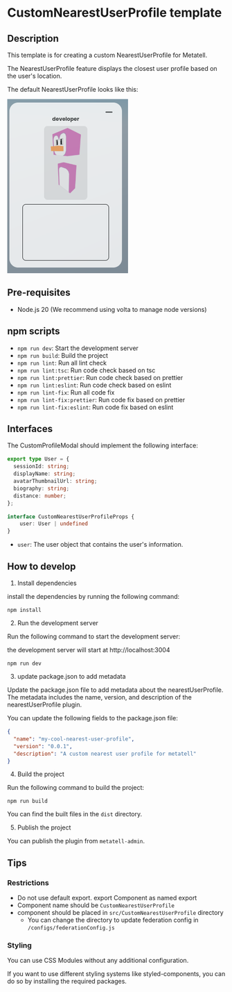 # CustomNearestUserProfile template

## Description

This template is for creating a custom NearestUserProfile for Metatell.

The NearestUserProfile feature displays the closest user profile based on the user's location.

The default NearestUserProfile looks like this:

![Default NearestUserProfile](./images/default-nearest-user-profile.png)

## Pre-requisites

- Node.js 20 (We recommend using volta to manage node versions)

## npm scripts

- `npm run dev`: Start the development server
- `npm run build`: Build the project
- `npm run lint`: Run all lint check
- `npm run lint:tsc`: Run code check based on tsc
- `npm run lint:prettier`: Run code check based on prettier
- `npm run lint:eslint`: Run code check based on eslint
- `npm run lint-fix`: Run all code fix
- `npm run lint-fix:prettier`: Run code fix based on prettier
- `npm run lint-fix:eslint`: Run code fix based on eslint

## Interfaces

The CustomProfileModal should implement the following interface:

```ts
export type User = {
  sessionId: string;
  displayName: string;
  avatarThumbnailUrl: string;
  biography: string;
  distance: number;
};
```

```ts
interface CustomNearestUserProfileProps {
    user: User | undefined
}
```

- `user`: The user object that contains the user's information.

## How to develop

1. Install dependencies

install the dependencies by running the following command:

```
npm install
```

2. Run the development server

Run the following command to start the development server:

the development server will start at http://localhost:3004

```
npm run dev
```

3. update package.json to add metadata

Update the package.json file to add metadata about the nearestUserProfile. The metadata includes the name, version, and description of the nearestUserProfile plugin.

You can update the following fields to the package.json file:

```json
{
  "name": "my-cool-nearest-user-profile",
  "version": "0.0.1",
  "description": "A custom nearest user profile for metatell"
}
```

4. Build the project

Run the following command to build the project:

```
npm run build
```

You can find the built files in the `dist` directory.

5. Publish the project

You can publish the plugin from `metatell-admin`.

## Tips

### Restrictions

- Do not use default export. export Component as named export
- Component name should be `CustomNearestUserProfile`
- component should be placed in `src/CustomNearestUserProfile` directory
  - You can change the directory to update federation config in `/configs/federationConfig.js`

### Styling

You can use CSS Modules without any additional configuration.

If you want to use different styling systems like styled-components, you can do so by installing the required packages.

